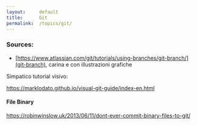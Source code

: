 ```yaml
---
layout:     default
title:      Git
permalink:  /topics/git/
---
```


### Sources:

* [https://www.atlassian.com/git/tutorials/using-branches/git-branch/](git-branch), carina e con illustrazioni grafiche

Simpatico tutorial visivo:

https://marklodato.github.io/visual-git-guide/index-en.html


#### File Binary

https://robinwinslow.uk/2013/06/11/dont-ever-commit-binary-files-to-git/
